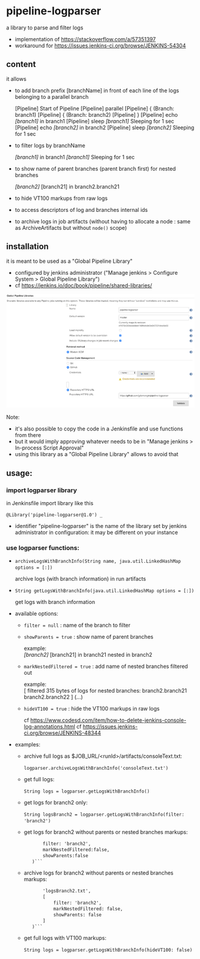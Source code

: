 # pipeline-logparser
a library to parse and filter logs
  * implementation of https://stackoverflow.com/a/57351397
  * workaround for https://issues.jenkins-ci.org/browse/JENKINS-54304

## content
it allows
- to add branch prefix [branchName] in front of each line of the logs belonging to a parallel branch

  [Pipeline] Start of Pipeline
  [Pipeline] parallel
  [Pipeline] { (Branch: branch1)
  [Pipeline] { (Branch: branch2)
  [Pipeline] }
  [Pipeline] echo
  *[branch1]* in branch1
  [Pipeline] sleep
  *[branch1]* Sleeping for 1 sec
  [Pipeline] echo
  *[branch2]* in branch2
  [Pipeline] sleep
  *[branch2]* Sleeping for 1 sec

- to filter logs by branchName

  *[branch1]* in branch1
  *[branch1]* Sleeping for 1 sec

- to show name of parent branches (parent branch first) for nested branches

  *[branch2]* [branch21] in branch2.branch21

- to hide VT100 markups from raw logs

- to access descriptors of log and branches internal ids

- to archive logs in job artifacts (without having to allocate a node : same as ArchiveArtifacts but without `node()` scope)

## installation

it is meant to be used as a "Global Pipeline Library"
- configured by jenkins administrator ("Manage jenkins > Configure System > Global Pipeline Library")
- cf https://jenkins.io/doc/book/pipeline/shared-libraries/

![Global Pipeline Library Configuration](images/gpl-config.png)

Note:
  * it's also possible to copy the code in a Jenkinsfile and use functions from there
  * but it would imply approving whatever needs to be in "Manage jenkins > In-process Script Approval"
  * using this library as a "Global Pipeline Library" allows to avoid that

## usage:

### import logparser library
in Jenkinsfile import library like this
```
@Library('pipeline-logparser@1.0') _
```
  * identifier "pipeline-logparser" is the name of the library set by jenkins administrator in configuration: it may be different on your instance

### use logparser functions:

* `archiveLogsWithBranchInfo(String name, java.util.LinkedHashMap options = [:])`

  archive logs (with branch information) in run artifacts

* `String getLogsWithBranchInfo(java.util.LinkedHashMap options = [:])`

  get logs with branch information

* available options:
  * `filter = null` : name of the branch to filter

  * `showParents = true` : show name of parent branches

    example:  
    *[branch2]* [branch21] in branch21 nested in branch2

  * `markNestedFiltered = true` : add name of nested branches filtered out

    example:  
    [ filtered 315 bytes of logs for nested branches: branch2.branch21 branch2.branch22 ] (...)

  * `hideVT100 = true` : hide the VT100 markups in raw logs

    cf https://www.codesd.com/item/how-to-delete-jenkins-console-log-annotations.html
    cf https://issues.jenkins-ci.org/browse/JENKINS-48344

* examples:
  * archive full logs as $JOB_URL/&lt;runId&gt;/artifacts/consoleText.txt:

    ```logparser.archiveLogsWithBranchInfo('consoleText.txt')```

  * get full logs:

    ```String logs = logparser.getLogsWithBranchInfo()```

  * get logs for branch2 only:

    ```String logsBranch2 = logparser.getLogsWithBranchInfo(filter: 'branch2')```

  * get logs for branch2 without parents or nested branches markups:

    ```String logsBranch2 = logparser.getLogsWithBranchInfo(
           filter: 'branch2',
           markNestedFiltered:false,
           showParents:false
       )```

  * archive logs for branch2 without parents or nested branches markups:

    ```logparser.archiveLogsWithBranchInfo(
           'logsBranch2.txt',
           [
               filter: 'branch2',
               markNestedFiltered: false,
               showParents: false
           ]
       )```

  * get full logs with VT100 markups:

    ```String logs = logparser.getLogsWithBranchInfo(hideVT100: false)```

